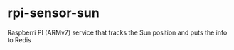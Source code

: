 # rpi-sensor-sun
Raspberri PI (ARMv7) service that tracks the Sun position and puts the info to Redis
